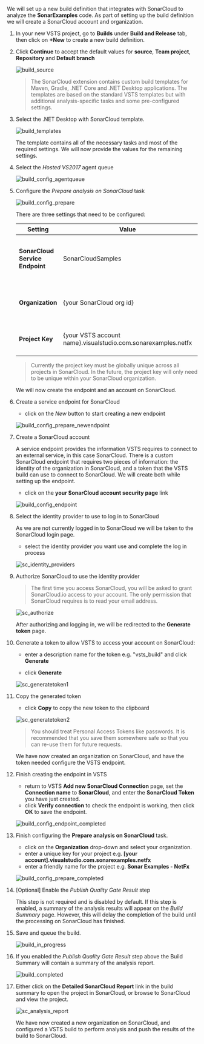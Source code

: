 We will set up a new build definition that integrates with SonarCloud to analyze the **SonarExamples** code. As part of setting up the build definition we will create a SonarCloud account and organization.

1. In your new VSTS project, go to **Builds** under **Build and Release** tab, then click on **+New** to create a new build definition.

1. Click **Continue** to accept the default values for **source**, **Team project**, **Repository** and **Default branch**

    ![build_source](../images/ex1/build_source.png)

   > The SonarCloud extension contains custom build templates for Maven, Gradle, .NET Core and .NET Desktop applications. The templates are based on the standard VSTS templates but with additional analysis-specific tasks and some pre-configured settings.

1. Select the .NET Desktop with SonarCloud template.

    ![build_templates](../images/ex1/build_templates.png)

    The template contains all of the necessary tasks and most of the required settings. We will now provide the values for the remaining settings.

1. Select the _Hosted VS2017_ agent queue 

    ![build_config_agentqueue](../images/ex1/build_config_agentqueue.png)

1. Configure the _Prepare analysis on SonarCloud_ task

    ![build_config_prepare](../images/ex1/build_config_prepare.png)

   There are three settings that need to be configured:

   |Setting|Value|Notes|
   |---------|-----|-----|
   |**SonarCloud Service Endpoint**|SonarCloudSamples|The name of the VSTS endpoint that connects to SonarCloud|
   |**Organization**|{your SonarCloud org id}|The unique key of your organization in SonarCloud|
   |**Project Key**|{your VSTS account name}.visualstudio.com.sonarexamples.netfx |The unique key of the project in SonarCloud|

   >Currently the project key must be globally unique across all projects in SonarCloud. In the future, the project key will only need to be unique within your SonarCloud organization.

   We will now create the endpoint and an account on SonarCloud.

1. Create a service endpoint for SonarCloud

   - click on the _New_ button to start creating a new endpoint

    ![build_config_prepare_newendpoint](../images/ex1/build_config_prepare_newendpoint.png)

1. Create a SonarCloud account

   A service endpoint provides the information VSTS requires to connect to an external service, in this case SonarCloud. There is a custom SonarCloud endpoint that requires two pieces of information: the identity of the organization in SonarCloud, and a token that the VSTS build can use to connect to SonarCloud. We will create both while setting up the endpoint.

   - click on the **your SonarCloud account security page** link

    ![build_config_endpoint](../images/ex1/build_config_endpoint.png)

1. Select the identity provider to use to log in to SonarCloud

   As we are not currently logged in to SonarCloud we will be taken to the SonarCloud login page.

   - select the identity provider you want use and complete the log in process

    ![sc_identity_providers](../images/ex1/sc_identity_providers.png)

1. Authorize SonarCloud to use the identity provider

   > The first time you access SonarCloud, you will be asked to grant SonarCloud.io access to your account. The only permission that SonarCloud requires is to read your email address.

    ![sc_authorize](../images/ex1/sc_authorize.png)

    After authorizing and logging in, we will be redirected to the **Generate token** page.

1. Generate a token to allow VSTS to access your account on SonarCloud:

   - enter a description name for the token e.g. "vsts_build" and click **Generate** 

   - click **Generate**

    ![sc_generatetoken1](../images/ex1/sc_generatetoken.png)

1. Copy the generated token

   - click **Copy** to copy the new token to the clipboard

    ![sc_generatetoken2](../images/ex1/sc_generatetoken2.png)


   >You should treat Personal Access Tokens like passwords. It is recommended that you save them somewhere safe so that you can re-use them for future requests.

   We have now created an organization on SonarCloud, and have the token needed configure the VSTS endpoint.

1. Finish creating the endpoint in VSTS
   - return to VSTS **Add new SonarCloud Connection** page, set the **Connection name** to **SonarCloud**, and enter the **SonarCloud Token** you have just created.
   - click **Verify connection** to check the endpoint is working, then click **OK** to save the endpoint.

    ![build_config_endpoint_completed](../images/ex1/build_config_endpoint_completed.png)

1. Finish configuring the **Prepare analysis on SonarCloud** task.

   - click on the **Organization** drop-down and select your organization.
   - enter a unique key for your project e.g. **[your account].visualstudio.com.sonarexamples.netfx**
   - enter a friendly name for the project e.g. **Sonar Examples - NetFx**

    ![build_config_prepare_completed](../images/ex1/build_config_prepare_completed.png)

1. [Optional] Enable the _Publish Quality Gate Result_ step

   This step is not required and is disabled by default.
   If this step is enabled, a summary of the analysis results will appear on the _Build Summary_ page. However, this will delay the completion of the build until the 
   processing on SonarCloud has finished.

1. Save and queue the build.

   ![build_in_progress](../images/ex1/build_run_in_progress.png)

1. If you enabled the _Publish Quality Gate Result_ step above the Build Summary will contain a summary of the analysis report. 

   ![build_completed](../images/ex1/build_run_completed.png)

1. Either click on the **Detailed SonarCloud Report** link in the build summary to open the project in SonarCloud, or browse to SonarCloud and view the project.

   ![sc_analysis_report](../images/ex1/sc_analysis_report.png)

   We have now created a new organization on SonarCloud, and configured a VSTS build to perform analysis and push the results of the build to SonarCloud.